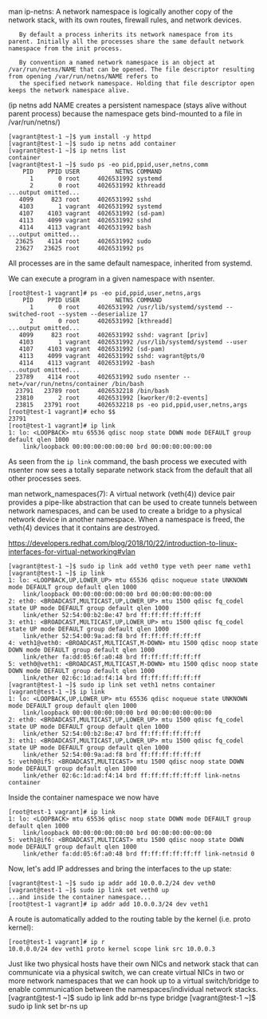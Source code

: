 man ip-netns: 
A network namespace is logically another copy of the network stack, with its own routes, firewall rules, and network devices.

       By default a process inherits its network namespace from its parent. Initially all the processes share the same default network namespace from the init process.

       By convention a named network namespace is an object at /var/run/netns/NAME that can be opened. The file descriptor resulting from opening /var/run/netns/NAME refers to
       the specified network namespace. Holding that file descriptor open keeps the network namespace alive.
       
(ip netns add NAME creates a persistent namespace (stays alive without parent process) because the namespace gets bind-mounted to a file in /var/run/netns/)

```console
[vagrant@test-1 ~]$ yum install -y httpd
[vagrant@test-1 ~]$ sudo ip netns add container
[vagrant@test-1 ~]$ ip netns list
container
[vagrant@test-1 ~]$ sudo ps -eo pid,ppid,user,netns,comm
    PID    PPID USER          NETNS COMMAND
      1       0 root     4026531992 systemd
      2       0 root     4026531992 kthreadd
...output omitted...
   4099     823 root     4026531992 sshd
   4103       1 vagrant  4026531992 systemd
   4107    4103 vagrant  4026531992 (sd-pam)
   4113    4099 vagrant  4026531992 sshd
   4114    4113 vagrant  4026531992 bash
...output omitted...
  23625    4114 root     4026531992 sudo
  23627   23625 root     4026531992 ps
```

All processes are in the same default namespace, inherited from systemd. 

We can execute a program in a given namespace with nsenter.

```console
[root@test-1 vagrant]# ps -eo pid,ppid,user,netns,args
    PID    PPID USER          NETNS COMMAND
      1       0 root     4026531992 /usr/lib/systemd/systemd --switched-root --system --deserialize 17
      2       0 root     4026531992 [kthreadd]
...output omitted...
   4099     823 root     4026531992 sshd: vagrant [priv]
   4103       1 vagrant  4026531992 /usr/lib/systemd/systemd --user
   4107    4103 vagrant  4026531992 (sd-pam)
   4113    4099 vagrant  4026531992 sshd: vagrant@pts/0
   4114    4113 vagrant  4026531992 -bash
...output omitted...
  23789    4114 root     4026531992 sudo nsenter --net=/var/run/netns/container /bin/bash
  23791   23789 root     4026532218 /bin/bash
  23810       2 root     4026531992 [kworker/0:2-events]
  23815   23791 root     4026532218 ps -eo pid,ppid,user,netns,args
[root@test-1 vagrant]# echo $$
23791
[root@test-1 vagrant]# ip link
1: lo: <LOOPBACK> mtu 65536 qdisc noop state DOWN mode DEFAULT group default qlen 1000
    link/loopback 00:00:00:00:00:00 brd 00:00:00:00:00:00
```

As seen from the `ip link` command, the bash process we executed with nsenter now sees a totally separate network stack from the default that all other processes sees. 

man network_namespaces(7):
A virtual network (veth(4)) device pair provides a pipe-like
       abstraction that can be used to create tunnels between network
       namespaces, and can be used to create a bridge to a physical
       network device in another namespace.  When a namespace is freed,
       the veth(4) devices that it contains are destroyed.
      
      


https://developers.redhat.com/blog/2018/10/22/introduction-to-linux-interfaces-for-virtual-networking#vlan 

```console
[vagrant@test-1 ~]$ sudo ip link add veth0 type veth peer name veth1
[vagrant@test-1 ~]$ ip link
1: lo: <LOOPBACK,UP,LOWER_UP> mtu 65536 qdisc noqueue state UNKNOWN mode DEFAULT group default qlen 1000
    link/loopback 00:00:00:00:00:00 brd 00:00:00:00:00:00
2: eth0: <BROADCAST,MULTICAST,UP,LOWER_UP> mtu 1500 qdisc fq_codel state UP mode DEFAULT group default qlen 1000
    link/ether 52:54:00:b2:8e:47 brd ff:ff:ff:ff:ff:ff
3: eth1: <BROADCAST,MULTICAST,UP,LOWER_UP> mtu 1500 qdisc fq_codel state UP mode DEFAULT group default qlen 1000
    link/ether 52:54:00:9a:ad:f8 brd ff:ff:ff:ff:ff:ff
4: veth1@veth0: <BROADCAST,MULTICAST,M-DOWN> mtu 1500 qdisc noop state DOWN mode DEFAULT group default qlen 1000
    link/ether fa:dd:05:6f:a0:48 brd ff:ff:ff:ff:ff:ff
5: veth0@veth1: <BROADCAST,MULTICAST,M-DOWN> mtu 1500 qdisc noop state DOWN mode DEFAULT group default qlen 1000
    link/ether 02:6c:1d:ad:f4:14 brd ff:ff:ff:ff:ff:ff
[vagrant@test-1 ~]$ sudo ip link set veth1 netns container
[vagrant@test-1 ~]$ ip link
1: lo: <LOOPBACK,UP,LOWER_UP> mtu 65536 qdisc noqueue state UNKNOWN mode DEFAULT group default qlen 1000
    link/loopback 00:00:00:00:00:00 brd 00:00:00:00:00:00
2: eth0: <BROADCAST,MULTICAST,UP,LOWER_UP> mtu 1500 qdisc fq_codel state UP mode DEFAULT group default qlen 1000
    link/ether 52:54:00:b2:8e:47 brd ff:ff:ff:ff:ff:ff
3: eth1: <BROADCAST,MULTICAST,UP,LOWER_UP> mtu 1500 qdisc fq_codel state UP mode DEFAULT group default qlen 1000
    link/ether 52:54:00:9a:ad:f8 brd ff:ff:ff:ff:ff:ff
5: veth0@if5: <BROADCAST,MULTICAST> mtu 1500 qdisc noop state DOWN mode DEFAULT group default qlen 1000
    link/ether 02:6c:1d:ad:f4:14 brd ff:ff:ff:ff:ff:ff link-netns container
```

Inside the container namespace we now have

```console
[root@test-1 vagrant]# ip link
1: lo: <LOOPBACK> mtu 65536 qdisc noop state DOWN mode DEFAULT group default qlen 1000
    link/loopback 00:00:00:00:00:00 brd 00:00:00:00:00:00
5: veth1@if6: <BROADCAST,MULTICAST> mtu 1500 qdisc noop state DOWN mode DEFAULT group default qlen 1000
    link/ether fa:dd:05:6f:a0:48 brd ff:ff:ff:ff:ff:ff link-netnsid 0
```

Now, let's add IP addresses and bring the interfaces to the up state:

```console
[vagrant@test-1 ~]$ sudo ip addr add 10.0.0.2/24 dev veth0
[vagrant@test-1 ~]$ sudo ip link set veth0 up
...and inside the container namespace...
[root@test-1 vagrant]# ip addr add 10.0.0.3/24 dev veth1
```

A route is automatically added to the routing table by the kernel (i.e. proto kernel):
```console
[root@test-1 vagrant]# ip r
10.0.0.0/24 dev veth1 proto kernel scope link src 10.0.0.3
```



Just like two physical hosts have their own NICs and network stack that can communicate via a physical switch, we can create virtual NICs in two or more network namespaces that we can hook up to a virtual switch/bridge to enable communication between the namespaces/individual network stacks.
[vagrant@test-1 ~]$ sudo ip link add br-ns type bridge
[vagrant@test-1 ~]$ sudo ip link set br-ns up

